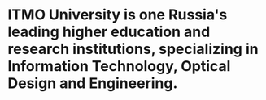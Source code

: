 # ITMO University is one Russia's leading higher education and research institutions, specializing in Information Technology, Optical Design and Engineering.
